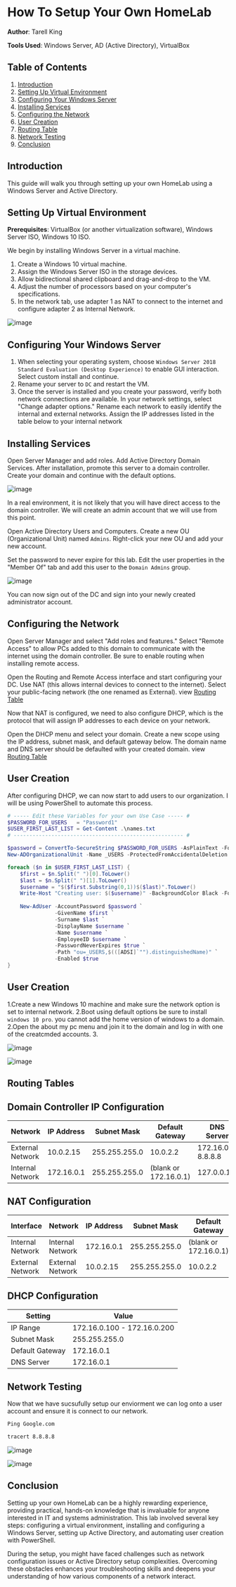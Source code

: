 # How To Setup Your Own HomeLab

**Author**: Tarell King

**Tools Used**: Windows Server, AD (Active Directory), VirtualBox

## Table of Contents
1. [Introduction](#introduction)
2. [Setting Up Virtual Environment](#setting-up-virtual-environment)
3. [Configuring Your Windows Server](#configuring-your-windows-server)
4. [Installing Services](#installing-services)
5. [Configuring the Network](#configuring-the-network)
6. [User Creation](#user-creation)
7. [Routing Table](#Routing-tables)
8. [Network Testing](#Network-testing)
9. [Conclusion](#conclusion)

    

## Introduction
This guide will walk you through setting up your own HomeLab using a Windows Server and Active Directory.

## Setting Up Virtual Environment
**Prerequisites**: VirtualBox (or another virtualization software), Windows Server ISO, Windows 10 ISO.

We begin by installing Windows Server in a virtual machine. 

1. Create a Windows 10 virtual machine.
2. Assign the Windows Server ISO in the storage devices.
3. Allow bidirectional shared clipboard and drag-and-drop to the VM.
4. Adjust the number of processors based on your computer's specifications.
5. In the network tab, use adapter 1 as NAT to connect to the internet and configure adapter 2 as Internal Network.

![image](https://github.com/TarellKing/Home-Lab/assets/121117376/4f3948b9-315c-4803-a6ef-cad8ed72a8cb)

## Configuring Your Windows Server
1.  When selecting your operating system, choose `Windows Server 2018 Standard Evaluation (Desktop Experience)` to enable GUI interaction. Select custom install and continue.
2. Rename your server to `DC` and restart the VM.
3. Once the server is installed and you create your password, verify both network connections are available. In your network settings, select "Change adapter options." Rename each network to easily identify the internal and external networks. Assign the IP addresses listed in the table below to your internal network 


## Installing Services
Open Server Manager and add roles. Add Active Directory Domain Services. After installation, promote this server to a domain controller. Create your domain and continue with the default options.

![image](https://github.com/user-attachments/assets/14ee349b-5ed0-4dc0-b1f8-006b1c575cdc)

In a real environment, it is not likely that you will have direct access to the domain controller. We will create an admin account that we will use from this point.

Open Active Directory Users and Computers. Create a new OU (Organizational Unit) named `Admins`. Right-click your new OU and add your new account.

Set the password to never expire for this lab. Edit the user properties in the "Member Of" tab and add this user to the `Domain Admins` group.

![image](https://github.com/user-attachments/assets/69555d3f-40ef-436b-8290-94a71441de89)

You can now sign out of the DC and sign into your newly created administrator account.

## Configuring the Network
Open Server Manager and select "Add roles and features." Select "Remote Access" to allow PCs added to this domain to communicate with the internet using the domain controller. Be sure to enable routing when installing remote access.

Open the Routing and Remote Access interface and start configuring your DC. Use NAT (this allows internal devices to connect to the internet). Select your public-facing network (the one renamed as External). view [Routing Table](#Routing-tables)

Now that NAT is configured, we need to also configure DHCP, which is the protocol that will assign IP addresses to each device on your network.

Open the DHCP menu and select your domain. Create a new scope using the IP address, subnet mask, and default gateway below. The domain name and DNS server should be defaulted with your created domain. view [Routing Table](#Routing-tables)


## User Creation
After configuring DHCP, we can now start to add users to our organization. I will be using PowerShell to automate this process.

```powershell
# ----- Edit these Variables for your own Use Case ----- #
$PASSWORD_FOR_USERS   = "Password1"
$USER_FIRST_LAST_LIST = Get-Content .\names.txt
# ------------------------------------------------------ #

$password = ConvertTo-SecureString $PASSWORD_FOR_USERS -AsPlainText -Force
New-ADOrganizationalUnit -Name _USERS -ProtectedFromAccidentalDeletion $false

foreach ($n in $USER_FIRST_LAST_LIST) {
    $first = $n.Split(" ")[0].ToLower()
    $last = $n.Split(" ")[1].ToLower()
    $username = "$($first.Substring(0,1))$($last)".ToLower()
    Write-Host "Creating user: $($username)" -BackgroundColor Black -ForegroundColor Cyan
    
    New-AdUser -AccountPassword $password `
               -GivenName $first `
               -Surname $last `
               -DisplayName $username `
               -Name $username `
               -EmployeeID $username `
               -PasswordNeverExpires $true `
               -Path "ou=_USERS,$(([ADSI]`"").distinguishedName)" `
               -Enabled $true
}
```
## User Creation

1.Create a new Windows 10 machine and make sure the network option is set to internal network. 
2.Boot using default options be sure to install `windows 10 pro`. you cannot add the home version of windows to a domain. 
2.Open the about my pc menu and join it to the domain and log in with one of the creatcmded accounts.
3.


![image](https://github.com/user-attachments/assets/ae6bced0-0676-41f0-8389-08ed061eee42)


![image](https://github.com/user-attachments/assets/ef942bfd-3632-4d9c-acea-0f8692aaaa5f)


## Routing Tables 


## Domain Controller IP Configuration

| Network          | IP Address   | Subnet Mask     | Default Gateway     | DNS Server             |
|------------------|--------------|-----------------|---------------------|------------------------|
| External Network | 10.0.2.15    | 255.255.255.0   | 10.0.2.2            | 172.16.0.1, 8.8.8.8    |
| Internal Network | 172.16.0.1   | 255.255.255.0   | (blank or 172.16.0.1)| 127.0.0.1              |

## NAT Configuration

| Interface        | Network          | IP Address   | Subnet Mask     | Default Gateway       | Role             |
|------------------|------------------|--------------|-----------------|-----------------------|------------------|
| Internal Network | Internal Network | 172.16.0.1   | 255.255.255.0   | (blank or 172.16.0.1) | NAT (Internal)   |
| External Network | External Network | 10.0.2.15    | 255.255.255.0   | 10.0.2.2              | NAT (External)   |

## DHCP Configuration

| Setting          | Value                      |
|------------------|----------------------------|
| IP Range         | 172.16.0.100 - 172.16.0.200|
| Subnet Mask      | 255.255.255.0              |
| Default Gateway  | 172.16.0.1                 |
| DNS Server       | 172.16.0.1                 |


## Network Testing

Now that we have sucsufully setup our enviorment we can log onto a user account and ensure it is connect to our network. 

```cmd
Ping Google.com

tracert 8.8.8.8

```
![image](https://github.com/user-attachments/assets/b52b9413-8a28-4f3e-86c4-ace6822593b3)

![image](https://github.com/user-attachments/assets/9aab35cc-5002-4cc3-8733-037618b0bc98)

## Conclusion 

Setting up your own HomeLab can be a highly rewarding experience, providing practical, hands-on knowledge that is invaluable for anyone interested in IT and systems administration. This lab involved several key steps: configuring a virtual environment, installing and configuring a Windows Server, setting up Active Directory, and automating user creation with PowerShell.

During the setup, you might have faced challenges such as network configuration issues or Active Directory setup complexities. Overcoming these obstacles enhances your troubleshooting skills and deepens your understanding of how various components of a network interact.
